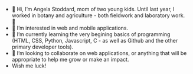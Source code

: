 - 👋 Hi, I’m Angela Stoddard, mom of two young kids. Until last year, I worked in botany and agriculture - both fieldwork and laboratory work. 🔬 
- 👀 I’m interested in web and mobile applications.
- 🌱 I’m currently learning the very begining basics of programming (HTML, CSS, Python, Javascript, C - as well as Github and the other primary developer tools).
- 💞️ I’m looking to collaborate on web applications, or anything that will be appropriate to help me grow or make an impact.
- Wish me luck!

<!---
astoddard514/astoddard514 is a ✨ special ✨ repository because its `README.md` (this file) appears on your GitHub profile.
You can click the Preview link to take a look at your changes.
--->
